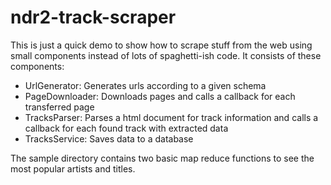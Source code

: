 # ndr2-track-scraper

This is just a quick demo to show how to scrape stuff from the web using small components instead of lots of spaghetti-ish code. It consists of these components:

- UrlGenerator: Generates urls according to a given schema
- PageDownloader: Downloads pages and calls a callback for each transferred page
- TracksParser: Parses a html document for track information and calls a callback for each found track with extracted data
- TracksService: Saves data to a database

The sample directory contains two basic map reduce functions to see the most popular artists and titles.
